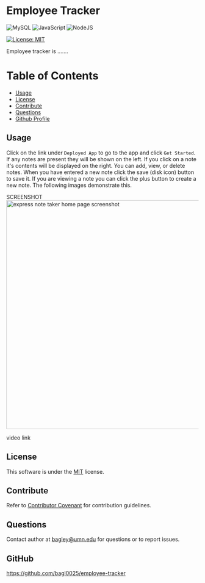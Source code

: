 # Employee Tracker
![MySQL](https://img.shields.io/badge/mysql-%2300f.svg?style=for-the-badge&logo=mysql&logoColor=white)
![JavaScript](https://img.shields.io/badge/javascript-%23323330.svg?style=for-the-badge&logo=javascript&logoColor=%23F7DF1E)
![NodeJS](https://img.shields.io/badge/node.js-6DA55F?style=for-the-badge&logo=node.js&logoColor=white)

[![License: MIT](https://img.shields.io/badge/License-MIT-yellow.svg)](https://opensource.org/licenses/MIT)

Employee tracker is .......

# Table of Contents
* [Usage](#usage)
* [License](#license)
* [Contribute](#contribute)
* [Questions](#questions)
* [Github Profile](#github)
  
## Usage
Click on the link under `Deployed App` to go to the app and click `Get Started`. If any notes are present they will be shown on the left. If you click on a note it's contents will be displayed on the right. You can add, view, or delete notes. When you have entered a new note click the save (disk icon) button to save it. If you are viewing a note you can click the plus button to create a new note. The following images demonstrate this.

SCREENSHOT <img src="./assets/landing.png" alt="express note taker home page screenshot" width="600"/>

video link

## License
This software is under the [MIT](./LICENSE) license.

## Contribute
Refer to [Contributor Covenant](https://www.contributor-covenant.org/) for contribution guidelines.

## Questions
Contact author at bagley@umn.edu for questions or to report issues.

## GitHub
https://github.com/bagl0025/employee-tracker

